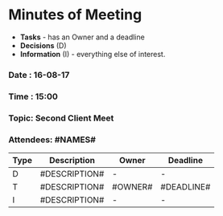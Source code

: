# Minutes of Meeting

* **Tasks** - has an Owner and a deadline
* **Decisions** (D)
* **Information** (I) - everything else of interest.
 
### Date : 16-08-17
### Time : 15:00
### Topic: Second Client Meet
### Attendees: #NAMES#

Type | Description | Owner | Deadline
---- | ---- | ---- | ----
D | #DESCRIPTION# | - | -
T | #DESCRIPTION# | #OWNER# | #DEADLINE#
I | #DESCRIPTION# | - | -